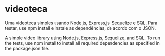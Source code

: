 # videoteca

Uma videoteca simples usando Node.js, Express,js, Sequelize e SQL.
Para testar, use npm install e instale as dependências, de acordo com o JSON.

A simple video library using Node.js, Express.js, Sequelize, and SQL.
To run the tests, use npm install to install all required dependencies as specified in the package.json file.

